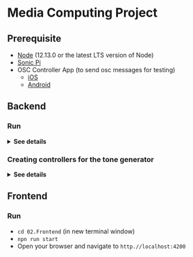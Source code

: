 # Media Computing Project

## Prerequisite
- [Node](https://nodejs.org/en/) (12.13.0 or the latest LTS version of Node)
- [Sonic Pi](https://sonic-pi.net/)
- OSC Controller App (to send osc messages for testing)
    - [iOS](https://apps.apple.com/us/app/clean-osc/id1235192209)
    - [Android](https://play.google.com/store/apps/details?id=com.ffsmultimedia.osccontroller&hl=en)
    
## Backend
### Run
<details>
<summary><strong>See details</strong></summary>

#### Starting the OSC-Server
- `cd 01.OSCServer`
- `npm run start:refresh` or `npm run start` to disable recompiling when detecting source code changes

#### Starting the tone generator
- `cd 03.Generator`
- `npm run start:dev`
- Open a web browser to the provided address (tone generator works only in a browser)

#### OSC controller app for testing
- Start your osc app and connect to the central osc server. IP and port `57121` are logged when starting the server.
</details>

### Creating controllers for the tone generator
<details>
<summary><strong>See details</strong></summary>

Put your OSC controllers into `03.Generator/src/music/controllers`. See `03.Generator/src/music/controllers/logger.ts` for an example.
You must register controllers in `03.Generator/src/music/controllers/index.ts`.

```typescript
@Controller("/clean_slider_1")
export class SliderController {

  constructor(private foo: Foo, private socketServer: SocketServer) {
  }

  @OnMessage()
  public receivedMessage(@Message() message: OSCInputMessage) {
    this.foo.test();
    this.socketServer.emit(Event.SLIDER_UPDATE, Math.round(message.getArgs()[0].value * 100));
  }

}
```

#### Dependency Injection
When your controller depends on an another class, you can inject the dependency via [Dependency Injection](https://www.freecodecamp.org/news/a-quick-intro-to-dependency-injection-what-it-is-and-when-to-use-it-7578c84fa88f/)
You can use Dependency Injection, for example, to get access to the websockets within a controller.
You can also inject other classes. Inject your dependencies by adding them to the class as a constructor parameter. 
The injection mechanism automatically creates an singleton instance of this class and then makes this available in the controller as a class attribute.

#### Decorators
You must decorate each controller with the `@Controller()` decorator. It takes the namespace as an argument.
If you do not specify a namespace, all OSC messages will be routed to this controller.
Additionally, you must register this controller in `03.Generator/src/music/controllers/index.ts`.

`@OnMessage('/play')` allows you to decorate methods that should get executed when a message has the specified OSC address url after the namespace.
If you do not specify a url in the decorator, each OSC messages routed to the controller will trigger the execution of the decorated method.

You can get access to the received OSC message by using the `@Message()` decorator. It takes no arguments!
</details>

## Frontend
### Run
- `cd 02.Frontend` (in new terminal window)
- `npn run start`
- Open your browser and navigate to `http.//localhost:4200`
